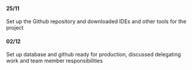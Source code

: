 #### 25/11
Set up the Github repository and downloaded IDEs and other tools for the project

#### 02/12
Set up database and github ready for production, discussed delegating work and team member responsibilities
